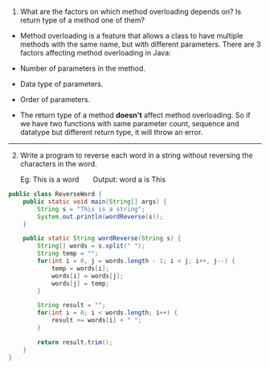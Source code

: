 1. What are the factors on which method overloading depends on? Is return type of a method one of them?

- Method overloading is a feature that allows a class to have multiple methods with the same name, but with different parameters. There are 3 factors affecting method overloading in Java:

- Number of parameters in the method.
- Data type of parameters.
- Order of parameters.

- The return type of a method **doesn't** affect method overloading. So if we have two functions with same parameter count, sequence and datatype but different return type, it will throw an error.

---

2. Write a program to reverse each word in a string without reversing the characters in the word.<p>Eg: This is a word &nbsp;&nbsp;&nbsp;&nbsp;&nbsp; Output: word a is This</p>

```java
public class ReverseWord {
    public static void main(String[] args) {
        String s = "This is a string";
        System.out.println(wordReverse(s));
    }

    public static String wordReverse(String s) {
        String[] words = s.split(" ");
        String temp = "";
        for(int i = 0, j = words.length - 1; i < j; i++, j--) {
            temp = words[i];
            words[i] = words[j];
            words[j] = temp;
        }

        String result = "";
        for(int i = 0; i < words.length; i++) {
            result += words[i] + " ";
        }

        return result.trim();
    }
}

```
